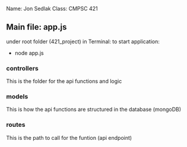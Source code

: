Name: Jon Sedlak
Class: CMPSC 421

## Main file: app.js
under root folder (421_project)
in Terminal: 
to start application:
- node app.js


### controllers
This is the folder for the api functions and logic

### models
This is how the api functions are structured in the database (mongoDB)

### routes
This is the path to call for the funtion (api endpoint)